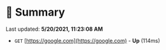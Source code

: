 # 📖 Summary
Last updated: **5/20/2021, 11:23:08 AM**

- `GET` [https://google.com](https://google.com) - **Up** (114ms)
